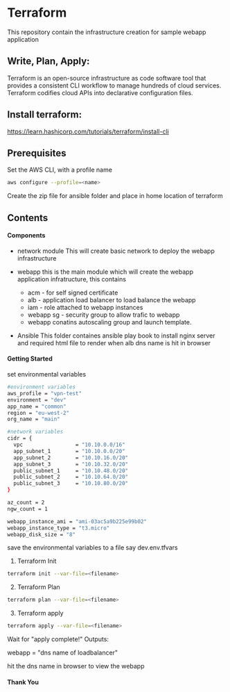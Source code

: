 # Terraform
This repository contain the infrastructure creation for sample webapp application

## Write, Plan, Apply:
Terraform is an open-source infrastructure as code software tool that provides a consistent CLI workflow to manage hundreds of cloud services. Terraform codifies cloud APIs into declarative configuration files.

## Install terraform:
https://learn.hashicorp.com/tutorials/terraform/install-cli

## Prerequisites
Set the AWS CLI, with a profile name
```sh
aws configure --profile=<name>
```
Create the zip file for ansible folder and place in home location of terraform

## Contents

#### Components
* network module
    This will create basic network to deploy the webapp infrastructure

* webapp
    this is the main module which will create the webapp application infratructure, this contains
    * acm - for self signed certificate
    * alb - application load balancer to load balance the webapp
    * iam - role attached to webapp instances
    * webapp sg - security group to allow trafic to webapp
    * webapp conatins autoscaling group and launch template.
* Ansible
    This folder containes ansible play book to install nginx server and required html file to render when alb dns name is hit in browser

#### Getting Started

set environmental variables
```sh
#environment variables
aws_profile = "vpn-test"
environment = "dev"
app_name = "common"
region = "eu-west-2"
org_name = "main"

#network variables
cidr = {
  vpc                 = "10.10.0.0/16"
  app_subnet_1        = "10.10.0.0/20"
  app_subnet_2        = "10.10.16.0/20"
  app_subnet_3        = "10.10.32.0/20"
  public_subnet_1     = "10.10.48.0/20"
  public_subnet_2     = "10.10.64.0/20"
  public_subnet_3     = "10.10.80.0/20"
}

az_count = 2
ngw_count = 1

webapp_instance_ami = "ami-03ac5a9b225e99b02"
webapp_instance_type = "t3.micro"
webapp_disk_size = "8"

```
save the environmental variables to a file say dev.env.tfvars

1. Terraform Init
```sh
terraform init --var-file=<filename>
```
2. Terraform Plan
```sh
terraform plan --var-file=<filename>
```
3. Terraform apply
```sh
terraform apply --var-file=<filename>
```

Wait for "apply complete!"
Outputs:

webapp = "dns name of loadbalancer"

hit the dns name in browser to view the webapp 

#### Thank You